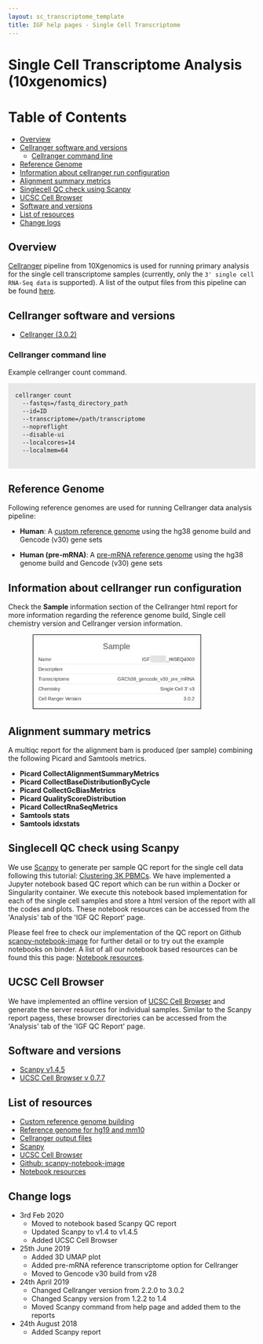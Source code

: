 ```yaml
---
layout: sc_transcriptome_template
title: IGF help pages - Single Cell Transcriptome
---
```


# Single Cell Transcriptome Analysis (10xgenomics)
# Table of Contents

* [Overview](#overview)
* [Cellranger software and versions](#cellranger-software-and-versions)
  * [Cellranger command line](#cellranger-command-line)
* [Reference Genome](#reference-genome)
* [Information about cellranger run configuration](#information-about-cellranger-run-configuration)
* [Alignment summary metrics](#alignment-summary-metrics)
* [Singlecell QC check using Scanpy](#singlecell-qc-check-using-scanpy)
* [UCSC Cell Browser](#ucsc-cell-browser)
* [Software and versions](#software-and-versions)
* [List of resources](#list-of-resources)
* [Change logs](#change-logs)
  
## Overview

[Cellranger]((https://support.10xgenomics.com/single-cell-gene-expression/software/downloads/latest)) pipeline from 10Xgenomics is used for running primary analysis for the single cell transcriptome samples (currently, only the `3' single cell RNA-Seq data` is supported). A list of the output files from this pipeline can be found [here](https://support.10xgenomics.com/single-cell-gene-expression/software/pipelines/latest/output/overview).

## Cellranger software and versions

* [Cellranger (3.0.2)](https://support.10xgenomics.com/single-cell-gene-expression/software/downloads/latest)

### Cellranger command line
Example cellranger count command.

<div style="background-color:#E8E8E8">
  <pre><code>
  cellranger count
    --fastqs=/fastq_directory_path
    --id=ID
    --transcriptome=/path/transcriptome
    --nopreflight
    --disable-ui
    --localcores=14
    --localmem=64
    
  </code></pre>
</div>


## Reference Genome

Following reference genomes are used for running Cellranger data analysis pipeline:

* __Human__: A [custom reference genome](https://support.10xgenomics.com/single-cell-gene-expression/software/pipelines/latest/advanced/references) using the hg38 genome build and Gencode (v30) gene sets

* __Human (pre-mRNA)__: A [pre-mRNA reference genome](https://support.10xgenomics.com/single-cell-gene-expression/software/pipelines/latest/advanced/references) using the hg38 genome build and Gencode (v30) gene sets

## Information about cellranger run configuration
Check the __Sample__ information section of the Cellranger html report for more information regarding the reference genome build, Single cell chemistry version and Cellranger version information.


<p>
</p>
<div style="position:relative; left:50px">
  <img src="images/cellranger_sample_info.jpeg" height="150" style="border:1px solid black" >
</div>
<p>
</p>


## Alignment summary metrics

A multiqc report for the alignment bam is produced (per sample) combining the following Picard and Samtools metrics.

* __Picard CollectAlignmentSummaryMetrics__
* __Picard CollectBaseDistributionByCycle__
* __Picard CollectGcBiasMetrics__
* __Picard QualityScoreDistribution__
* __Picard CollectRnaSeqMetrics__
* __Samtools stats__
* __Samtools idxstats__

## Singlecell QC check using Scanpy

We use [Scanpy](https://scanpy.readthedocs.io/en/latest/) to generate per sample QC report for the single cell data following this tutorial: [Clustering 3K PBMCs](https://scanpy-tutorials.readthedocs.io/en/latest/pbmc3k.html). We have implemented a Jupyter notebook based QC report which can be run within a Docker or Singularity container. We execute this notebook based implementation for each of the single cell samples and store a html version of the report with all the codes and plots. These notebook resources can be accessed from the 'Analysis' tab of the 'IGF QC Report' page.

Please feel free to check our implementation of the QC report on Github [scanpy-notebook-image](https://github.com/imperial-genomics-facility/scanpy-notebook-image) for further detail or to try out the example notebooks on binder. A list of all our notebook based resources can be found this this page: [Notebook resources](notebook_resources.html).
 

## UCSC Cell Browser

We have implemented an offline version of [UCSC Cell Browser](https://cells.ucsc.edu/) and generate the server resources for individual samples. Similar to the Scanpy report pagess, these browser directories can be accessed from the 'Analysis' tab of the 'IGF QC Report' page.

## Software and versions

* [Scanpy v1.4.5](https://scanpy.readthedocs.io/en/latest/)
* [UCSC Cell Browser v 0.7.7](https://cells.ucsc.edu/)

## List of resources

* [Custom reference genome building](https://support.10xgenomics.com/single-cell-gene-expression/software/pipelines/latest/advanced/references)
* [Reference genome for hg19 and mm10](http://cf.10xgenomics.com/supp/cell-exp/refdata-cellranger-hg19-and-mm10-2.1.0.tar.gz)
* [Cellranger output files](https://support.10xgenomics.com/single-cell-gene-expression/software/pipelines/latest/output/overview)
* [Scanpy](https://scanpy.readthedocs.io/en/latest/)
* [UCSC Cell Browser](https://cells.ucsc.edu/)
* [Github: scanpy-notebook-image](https://github.com/imperial-genomics-facility/scanpy-notebook-image)
* [Notebook resources](notebook_resources.html)

## Change logs

* 3rd Feb 2020
  * Moved to notebook based Scanpy QC report
  * Updated Scanpy to v1.4 to v1.4.5
  * Added UCSC Cell Browser
* 25th June 2019
  * Added 3D UMAP plot
  * Added pre-mRNA reference transcriptome option for Cellranger
  * Moved to Gencode v30 build from v28
* 24th April 2019
  * Changed Cellranger version from 2.2.0 to 3.0.2
  * Changed Scanpy version from 1.2.2 to 1.4
  * Moved Scanpy command from help page and added them to the reports
* 24th August 2018
  * Added Scanpy report
